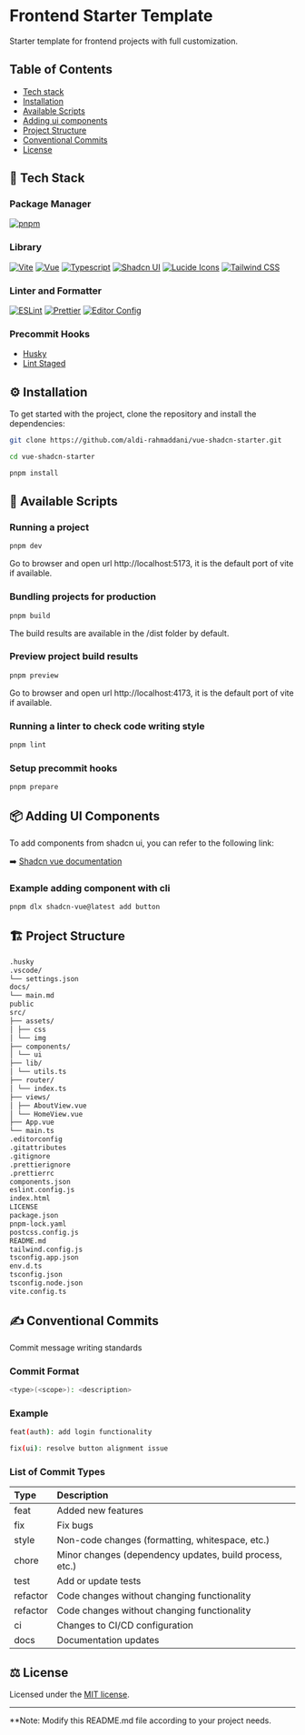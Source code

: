 # Frontend Starter Template

Starter template for frontend projects with full customization.

## Table of Contents

- [Tech stack](#-tech-stack)
- [Installation](#-installation)
- [Available Scripts](#-available-scripts)
- [Adding ui components](#-adding-ui-components)
- [Project Structure](#-project-structure)
- [Conventional Commits](#-conventional-commits)
- [License](#-license)

## 🚀 Tech Stack

### Package Manager

[![pnpm](https://img.shields.io/badge/-Pnpm-F69220?logo=pnpm&logoColor=fff&style=for-the-badge)](https://pnpm.io)

### Library

[![Vite](https://img.shields.io/badge/-Vite-646CFF?logo=vite&logoColor=fff&style=for-the-badge)](https://vite.dev)
[![Vue](https://img.shields.io/badge/-Vue-4FC08D?logo=react&logoColor=fff&style=for-the-badge)](https://vuejs.org)
[![Typescript](https://img.shields.io/badge/-Typescript-3178C6?logo=typescript&logoColor=fff&style=for-the-badge)](https://www.typescriptlang.org)
[![Shadcn UI](https://img.shields.io/badge/-Shadcn_Vue-000000?logo=shadcn/ui&logoColor=fff&style=for-the-badge)](https://www.shadcn-vue.com)
[![Lucide Icons](https://img.shields.io/badge/-Lucide_Icons-F56565?logo=lucide&logoColor=fff&style=for-the-badge)](http://lucide.dev)
[![Tailwind CSS](https://img.shields.io/badge/-Tailwind_CSS-06B6D4?logo=tailwindcss&logoColor=fff&style=for-the-badge)](https://tailwindcss.com)

### Linter and Formatter

[![ESLint](https://img.shields.io/badge/-Eslint-4B32C3?logo=ESLint&logoColor=fff&style=for-the-badge)](https://eslint.org)
[![Prettier](https://img.shields.io/badge/-Prettier-F7B93E?logo=prettier&logoColor=000&style=for-the-badge)](https://prettier.io)
[![Editor Config](https://img.shields.io/badge/-Editor_Config-FEFEFE?logo=editorconfig&logoColor=000&style=for-the-badge)](https://editorconfig.org)

### Precommit Hooks

- [Husky](https://typicode.github.io/husky)
- [Lint Staged](https://www.npmjs.com/package/lint-staged)

## ⚙️ Installation

To get started with the project, clone the repository and install the dependencies:

```bash
git clone https://github.com/aldi-rahmaddani/vue-shadcn-starter.git

cd vue-shadcn-starter

pnpm install
```

## 📜 Available Scripts

### Running a project

```bash
pnpm dev
```

Go to browser and open url http://localhost:5173, it is the default port of vite if available.

### Bundling projects for production

```bash
pnpm build
```

The build results are available in the /dist folder by default.

### Preview project build results

```bash
pnpm preview
```

Go to browser and open url http://localhost:4173, it is the default port of vite if available.

### Running a linter to check code writing style

```bash
pnpm lint
```

### Setup precommit hooks

```bash
pnpm prepare
```

## 📦 Adding UI Components

To add components from shadcn ui, you can refer to the following link:

➡️ [Shadcn vue documentation](https://www.shadcn-vue.com/docs/introduction.html)

### Example adding component with cli

```bash
pnpm dlx shadcn-vue@latest add button
```

## 🏗️ Project Structure

```bash
.husky
.vscode/
└── settings.json
docs/
└── main.md
public
src/
├── assets/
│ ├── css
│ └── img
├── components/
│ └── ui
├── lib/
│ └── utils.ts
├── router/
│ └── index.ts
├── views/
│ ├── AboutView.vue
│ └── HomeView.vue
├── App.vue
└── main.ts
.editorconfig
.gitattributes
.gitignore
.prettierignore
.prettierrc
components.json
eslint.config.js
index.html
LICENSE
package.json
pnpm-lock.yaml
postcss.config.js
README.md
tailwind.config.js
tsconfig.app.json
env.d.ts
tsconfig.json
tsconfig.node.json
vite.config.ts
```

## ✍️ Conventional Commits

Commit message writing standards

### Commit Format

```bash
<type>(<scope>): <description>
```

### Example

```bash
feat(auth): add login functionality

fix(ui): resolve button alignment issue
```

### List of Commit Types

| Type     | Description                                             |
| :------- | :------------------------------------------------------ |
| feat     | Added new features                                      |
| fix      | Fix bugs                                                |
| style    | Non-code changes (formatting, whitespace, etc.)         |
| chore    | Minor changes (dependency updates, build process, etc.) |
| test     | Add or update tests                                     |
| refactor | Code changes without changing functionality             |
| refactor | Code changes without changing functionality             |
| ci       | Changes to CI/CD configuration                          |
| docs     | Documentation updates                                   |

## ⚖️ License

Licensed under the [MIT license](https://github.com/aldi-rahmaddani/vue-shadcn-starter/blob/main/LICENSE.md).

---

\*\*Note: Modify this README.md file according to your project needs.
